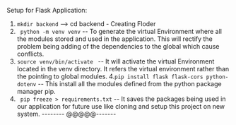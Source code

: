 Setup for Flask Application:

1. `mkdir backend` --> cd backend - Creating Floder
2. ` python -m venv venv` -- To generate the virtual Environment where all the modules stored and used in the application. This will rectify the problem being adding of the dependencies to the global which cause conflicts.
3. `source venv/bin/activate ` -- It will activate the virtual Environment located in the venv directory. It refers the virtual environment rather than the pointing to global modules. 4.`pip install flask flask-cors python-dotenv` -- This install all the modules defined from the python package manager pip.
4. ` pip freeze > requirements.txt` -- It saves the packages being used in our application for future use like cloning and setup this project on new system.
                                                                            -------- @@@@@-------
